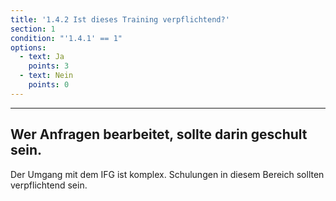 ```yaml
---
title: '1.4.2 Ist dieses Training verpflichtend?'
section: 1
condition: "'1.4.1' == 1"
options:
  - text: Ja
    points: 3
  - text: Nein
    points: 0
---
```

---
## Wer Anfragen bearbeitet, sollte darin geschult sein.

Der Umgang mit dem IFG ist komplex. Schulungen in diesem Bereich sollten verpflichtend sein.

